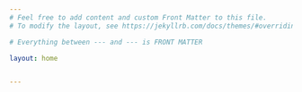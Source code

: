 ```yaml
---
# Feel free to add content and custom Front Matter to this file.
# To modify the layout, see https://jekyllrb.com/docs/themes/#overriding-theme-defaults

# Everything between --- and --- is FRONT MATTER 

layout: home


---
```


